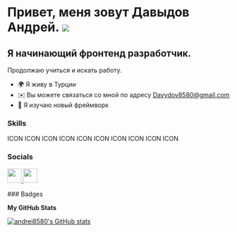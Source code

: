 Привет, меня зовут Давыдов Андрей. ![](https://user-images.githubusercontent.com/18350557/176309783-0785949b-9127-417c-8b55-ab5a4333674e.gif)
=============================================================================================================================================

Я начинающий фронтенд разработчик.
----------------------------------

Продолжаю учиться и искать работу.

* 🌍 Я живу в Турции
* ✉️ Вы можете связаться со мной по адресу [Davydov8580@gmail.com](mailto:Davydov8580@gmail.com)[](mailto:Davydov8580@gmail.com)
* 🧠 Я изучаю новый фреймворк

### Skills

<p align="left">
ICON ICON ICON ICON ICON ICON ICON ICON ICON ICON
</p>

### Socials

<p align="left"> <a href="https://www.github.com/andrei8580" target="_blank" rel="noreferrer"> <picture> <source media="(prefers-color-scheme: dark)" srcset="https://raw.githubusercontent.com/danielcranney/readme-generator/main/public/icons/socials/github-dark.svg" /> <source media="(prefers-color-scheme: light)" srcset="https://raw.githubusercontent.com/danielcranney/readme-generator/main/public/icons/socials/github.svg" /> <img src="https://raw.githubusercontent.com/danielcranney/readme-generator/main/public/icons/socials/github.svg" width="32" height="32" /> </picture> </a> <a href="https://www.linkedin.com/in/andrei8580" target="_blank" rel="noreferrer"> <picture> <source media="(prefers-color-scheme: dark)" srcset="undefined" /> <source media="(prefers-color-scheme: light)" srcset="https://raw.githubusercontent.com/danielcranney/readme-generator/main/public/icons/socials/linkedin.svg" /> <img src="https://raw.githubusercontent.com/danielcranney/readme-generator/main/public/icons/socials/linkedin.svg" width="32" height="32" /> </picture> </a></p>
### Badges

<b>My GitHub Stats</b>

<a href="http://www.github.com/andrei8580"><img src="https://github-readme-stats.vercel.app/api?username=andrei8580&show_icons=true&hide=&count_private=true&title_color=0891b2&text_color=ffffff&icon_color=0891b2&bg_color=1c1917&hide_border=true&show_icons=true" alt="andrei8580's GitHub stats" /></a>
